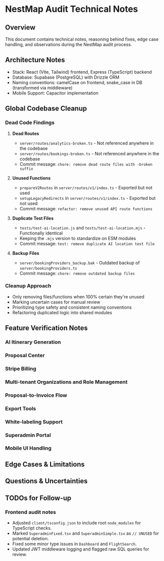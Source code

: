 # NestMap Audit Technical Notes

## Overview
This document contains technical notes, reasoning behind fixes, edge case handling, and observations during the NestMap audit process.

## Architecture Notes
- Stack: React (Vite, Tailwind) frontend, Express (TypeScript) backend
- Database: Supabase (PostgreSQL) with Drizzle ORM
- Naming conventions: camelCase on frontend, snake_case in DB (transformed via middleware)
- Mobile Support: Capacitor implementation

## Global Codebase Cleanup
### Dead Code Findings
1. **Dead Routes**
   - `server/routes/analytics-broken.ts` - Not referenced anywhere in the codebase
   - `server/routes/bookings-broken.ts` - Not referenced anywhere in the codebase
   - Commit message: `chore: remove dead route files with -broken suffix`

2. **Unused Functions**
   - `prepareV2Routes` in `server/routes/v1/index.ts` - Exported but not used
   - `setupLegacyRedirects` in `server/routes/v1/index.ts` - Exported but not used
   - Commit message: `refactor: remove unused API route functions`

3. **Duplicate Test Files**
   - `tests/test-ai-location.js` and `tests/test-ai-location.mjs` - Functionally identical
   - Keeping the `.mjs` version to standardize on ESM modules
   - Commit message: `test: remove duplicate AI location test file`

4. **Backup Files**
   - `server/bookingProviders_backup.bak` - Outdated backup of `server/bookingProviders.ts`
   - Commit message: `chore: remove outdated backup files`

### Cleanup Approach
- Only removing files/functions when 100% certain they're unused
- Marking uncertain cases for manual review
- Prioritizing type safety and consistent naming conventions
- Refactoring duplicated logic into shared modules

## Feature Verification Notes

### AI Itinerary Generation
<!-- Notes will be added as verification progresses -->

### Proposal Center
<!-- Notes will be added as verification progresses -->

### Stripe Billing
<!-- Notes will be added as verification progresses -->

### Multi-tenant Organizations and Role Management
<!-- Notes will be added as verification progresses -->

### Proposal-to-Invoice Flow
<!-- Notes will be added as verification progresses -->

### Export Tools
<!-- Notes will be added as verification progresses -->

### White-labeling Support
<!-- Notes will be added as verification progresses -->

### Superadmin Portal
<!-- Notes will be added as verification progresses -->

### Mobile UI Handling
<!-- Notes will be added as verification progresses -->

## Edge Cases & Limitations
<!-- To be populated during audit -->

## Questions & Uncertainties
<!-- To be populated during audit -->

## TODOs for Follow-up
<!-- To be populated during audit -->

### Frontend audit notes
- Adjusted `client/tsconfig.json` to include root `node_modules` for TypeScript checks.
- Marked `SuperadminFixed.tsx` and `SuperadminSimple.tsx` as `// UNUSED` for potential deletion.
- Fixed some minor type issues in `Dashboard` and `FlightSearch`.
- Updated JWT middleware logging and flagged raw SQL queries for review.
